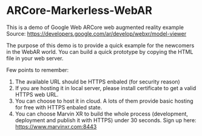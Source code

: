 # ARCore-Markerless-WebAR
This is a demo of Google Web ARCore web augmented reality example
Source: https://developers.google.com/ar/develop/webxr/model-viewer

The purpose of this demo is to provide a quick example for the newcomers in the WebAR world.
You can build a quick prototype by copying the HTML file in your web server.

Few points to remember:
1. The available URL should be HTTPS enbaled (for security reason)
2. If you are hosting it in local server, please install certificate to get a valid HTTPS web URL.
3. You can choose to host it in cloud. A lots of them provide basic hosting for free with HTTPS enbaled state.
4. You can choose Marvin XR to build the whole process (development, deployment and publish it with HTTPS) under 30 seconds. Sign up here: https://www.marvinxr.com:8443
